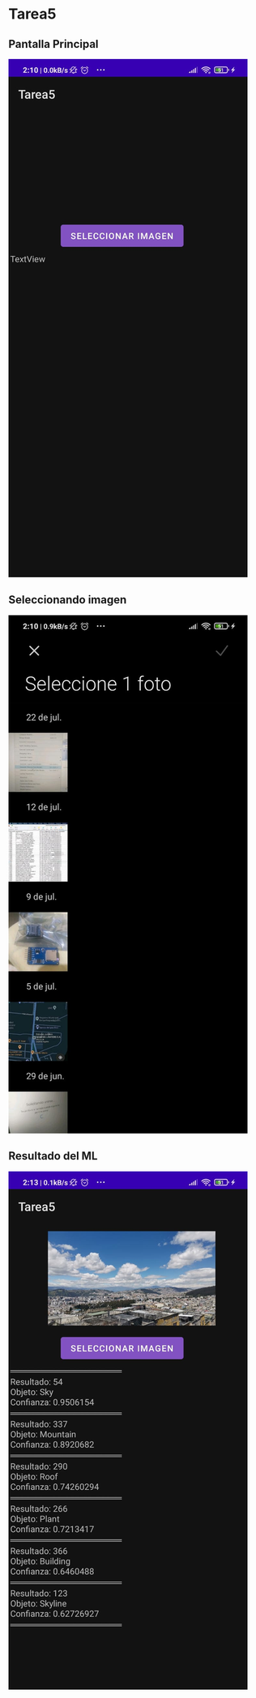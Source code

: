# Tarea5
## Pantalla Principal
![img](https://github.com/Ariel2802/Tarea5/blob/master/capturas/Principal.jpeg)

## Seleccionando imagen
![img](https://github.com/Ariel2802/Tarea5/blob/master/capturas/ObtenerImg.jpeg)

## Resultado del ML
![img](https://github.com/Ariel2802/Tarea5/blob/master/capturas/Resultado.jpeg)
